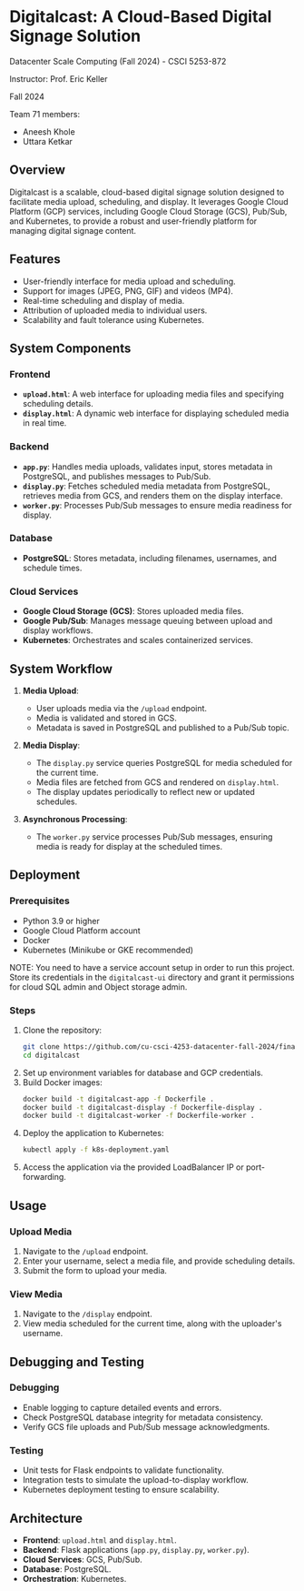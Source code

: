 # Digitalcast: A Cloud-Based Digital Signage Solution
Datacenter Scale Computing (Fall 2024) - CSCI 5253-872

Instructor: Prof. Eric Keller

Fall 2024

Team 71 members:
- Aneesh Khole
- Uttara Ketkar

## Overview
Digitalcast is a scalable, cloud-based digital signage solution designed to facilitate media upload, scheduling, and display. It leverages Google Cloud Platform (GCP) services, including Google Cloud Storage (GCS), Pub/Sub, and Kubernetes, to provide a robust and user-friendly platform for managing digital signage content.

## Features
- User-friendly interface for media upload and scheduling.
- Support for images (JPEG, PNG, GIF) and videos (MP4).
- Real-time scheduling and display of media.
- Attribution of uploaded media to individual users.
- Scalability and fault tolerance using Kubernetes.

## System Components
### Frontend
- **`upload.html`**: A web interface for uploading media files and specifying scheduling details.
- **`display.html`**: A dynamic web interface for displaying scheduled media in real time.

### Backend
- **`app.py`**: Handles media uploads, validates input, stores metadata in PostgreSQL, and publishes messages to Pub/Sub.
- **`display.py`**: Fetches scheduled media metadata from PostgreSQL, retrieves media from GCS, and renders them on the display interface.
- **`worker.py`**: Processes Pub/Sub messages to ensure media readiness for display.

### Database
- **PostgreSQL**: Stores metadata, including filenames, usernames, and schedule times.

### Cloud Services
- **Google Cloud Storage (GCS)**: Stores uploaded media files.
- **Google Pub/Sub**: Manages message queuing between upload and display workflows.
- **Kubernetes**: Orchestrates and scales containerized services.

## System Workflow
1. **Media Upload**:
   - User uploads media via the `/upload` endpoint.
   - Media is validated and stored in GCS.
   - Metadata is saved in PostgreSQL and published to a Pub/Sub topic.

2. **Media Display**:
   - The `display.py` service queries PostgreSQL for media scheduled for the current time.
   - Media files are fetched from GCS and rendered on `display.html`.
   - The display updates periodically to reflect new or updated schedules.

3. **Asynchronous Processing**:
   - The `worker.py` service processes Pub/Sub messages, ensuring media is ready for display at the scheduled times.

## Deployment
### Prerequisites
- Python 3.9 or higher
- Google Cloud Platform account
- Docker
- Kubernetes (Minikube or GKE recommended)

NOTE: 
You need to have a service account setup in order to run this project. Store its credentials in the `digitalcast-ui` directory and grant it permissions for cloud SQL admin and  Object storage admin.

### Steps
1. Clone the repository:
   ```bash
   git clone https://github.com/cu-csci-4253-datacenter-fall-2024/finalproject-final-project-team-71.git
   cd digitalcast
   ```
2. Set up environment variables for database and GCP credentials.
3. Build Docker images:
   ```bash
   docker build -t digitalcast-app -f Dockerfile .
   docker build -t digitalcast-display -f Dockerfile-display .
   docker build -t digitalcast-worker -f Dockerfile-worker .
   ```
4. Deploy the application to Kubernetes:
   ```bash
   kubectl apply -f k8s-deployment.yaml
   ```
5. Access the application via the provided LoadBalancer IP or port-forwarding.

## Usage
### Upload Media
1. Navigate to the `/upload` endpoint.
2. Enter your username, select a media file, and provide scheduling details.
3. Submit the form to upload your media.

### View Media
1. Navigate to the `/display` endpoint.
2. View media scheduled for the current time, along with the uploader's username.

## Debugging and Testing
### Debugging
- Enable logging to capture detailed events and errors.
- Check PostgreSQL database integrity for metadata consistency.
- Verify GCS file uploads and Pub/Sub message acknowledgments.

### Testing
- Unit tests for Flask endpoints to validate functionality.
- Integration tests to simulate the upload-to-display workflow.
- Kubernetes deployment testing to ensure scalability.

## Architecture
- **Frontend**: `upload.html` and `display.html`.
- **Backend**: Flask applications (`app.py`, `display.py`, `worker.py`).
- **Cloud Services**: GCS, Pub/Sub.
- **Database**: PostgreSQL.
- **Orchestration**: Kubernetes.


